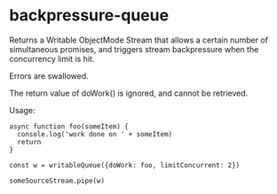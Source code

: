 # backpressure-queue

Returns a Writable ObjectMode Stream that allows a certain number of
simultaneous promises, and triggers stream backpressure when the
concurrency limit is hit.

Errors are swallowed.

The return value of doWork() is ignored, and cannot be retrieved.

Usage:

    async function foo(someItem) {
      console.log('work done on ' + someItem)
      return
    }
    
    const w = writableQueue({doWork: foo, limitConcurrent: 2})
    
    someSourceStream.pipe(w)
